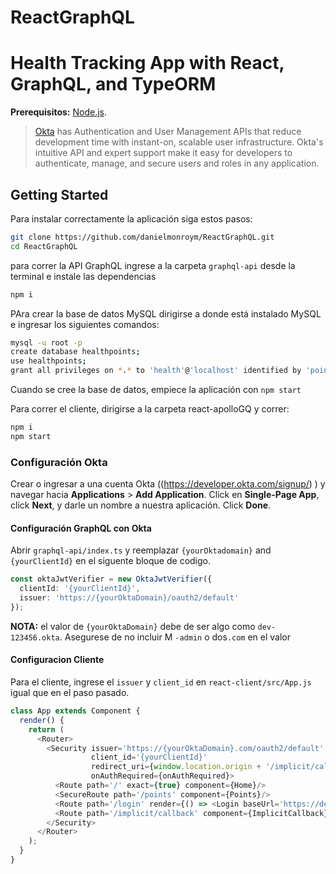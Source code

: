 # ReactGraphQL

# Health Tracking App with React, GraphQL, and TypeORM




**Prerequisitos:** 
[Node.js](https://nodejs.org/).

> [Okta](https://developer.okta.com/) has Authentication and User Management APIs that reduce development time with instant-on, scalable user infrastructure. Okta's intuitive API and expert support make it easy for developers to authenticate, manage, and secure users and roles in any application.


## Getting Started

Para instalar correctamente la aplicación siga estos pasos:

```bash
git clone https://github.com/danielmonroym/ReactGraphQL.git
cd ReactGraphQL
```

para correr la API GraphQL ingrese a la carpeta   `graphql-api` desde la terminal e instale las dependencias


```bash
npm i
```

PAra crear la base de datos MySQL dirigirse a donde está instalado MySQL e ingresar los siguientes comandos:

```bash
mysql -u root -p
create database healthpoints;
use healthpoints;
grant all privileges on *.* to 'health'@'localhost' identified by 'points';
```
Cuando se cree la base de datos, empiece la aplicación con  `npm start`

Para correr el cliente, dirigirse a la carpeta react-apolloGQ y correr:

```bash
npm i
npm start
```


### Configuración Okta
Crear o ingresar a una cuenta Okta ((https://developer.okta.com/signup/) )  y navegar hacia  **Applications** > **Add Application**. Click en **Single-Page App**, click **Next**, y darle un nombre a nuestra aplicación. Click **Done**.

#### Configuración GraphQL con Okta

Abrir `graphql-api/index.ts` y reemplazar `{yourOktadomain}` and `{yourClientId}` en el siguente bloque de codigo. 

```ts
const oktaJwtVerifier = new OktaJwtVerifier({
  clientId: '{yourClientId}',
  issuer: 'https://{yourOktaDomain}/oauth2/default'
});
```

**NOTA:** el valor de `{yourOktaDomain}` debe de ser algo como `dev-123456.okta`. Asegurese de no incluir M `-admin` o dos`.com` en el valor

#### Configuracion Cliente

Para el cliente, ingrese el `issuer` y `client_id` en `react-client/src/App.js` igual que en el paso pasado.

```js
class App extends Component {
  render() {
    return (
      <Router>
        <Security issuer='https://{yourOktaDomain}.com/oauth2/default'
                  client_id='{yourClientId}'
                  redirect_uri={window.location.origin + '/implicit/callback'}
                  onAuthRequired={onAuthRequired}>
          <Route path='/' exact={true} component={Home}/>
          <SecureRoute path='/points' component={Points}/>
          <Route path='/login' render={() => <Login baseUrl='https://dev-669532.okta.com'/>}/>
          <Route path='/implicit/callback' component={ImplicitCallback}/>
        </Security>
      </Router>
    );
  }
}
```


